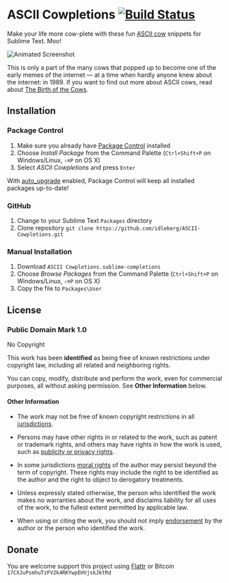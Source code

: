 # ASCII Cowpletions [![Build Status](https://secure.travis-ci.org/idleberg/ASCII-Cowpletions.png)](http://travis-ci.org/idleberg/ASCII-Cowpletions)

Make your life more cow-plete with these fun [ASCII cow](http://www.geocities.com/spunk1111/cows.htm) snippets for Sublime Text. Moo!

![Animated Screenshot](https://raw.github.com/idleberg/ASCII-Cowpletions/master/images/screenshot.gif)

This is only a part of the many cows that popped up to become one of the early memes of the internet — at a time when hardly anyone knew about the internet: in 1989. If you want to find out more about ASCII cows, read about [The Birth of the Cows](http://www.clasohm.com/cows/guide5.html).

## Installation

### Package Control

1. Make sure you already have [Package Control](http://wbond.net/sublime_packages/package_control/) installed
2. Choose *Install Package* from the Command Palette (`Ctrl+Shift+P` on Windows/Linux, `⇧⌘P` on OS X)
3. Select *ASCII Cowpletions* and press `Enter`

With [auto_upgrade](http://wbond.net/sublime_packages/package_control/settings/) enabled, Package Control will keep all installed packages up-to-date!

### GitHub

1. Change to your Sublime Text `Packages` directory
2. Clone repository `git clone https://github.com/idleberg/ASCII-Cowpletions.git`

### Manual Installation

1. Download `ASCII Cowpletions.sublime-completions`
2. Choose *Browse Packages* from the Command Palette (`Ctrl+Shift+P` on Windows/Linux, `⇧⌘P` on OS X)
3. Copy the file to `Packages\User`

## License

### Public Domain Mark 1.0
No Copyright

This work has been **identified** as being free of known restrictions under copyright law, including all related and neighboring rights.

You can copy, modify, distribute and perform the work, even for commercial purposes, all without asking permission. See **Other Information** below.

#### Other Information

* The work may not be free of known copyright restrictions in all [jurisdictions](http://creativecommons.org/publicdomain/mark/1.0/).

* Persons may have other rights in or related to the work, such as patent or trademark rights, and others may have rights in how the work is used, such as [publicity or privacy rights](http://wiki.creativecommons.org/Frequently_Asked_Questions#When_are_publicity_rights_relevant.3F).

* In some jurisdictions [moral rights](http://creativecommons.org/publicdomain/mark/1.0/) of the author may persist beyond the term of copyright. These rights may include the right to be identified as the author and the right to object to derogatory treatments.

* Unless expressly stated otherwise, the person who identified the work makes no warranties about the work, and disclaims liability for all uses of the work, to the fullest extent permitted by applicable law.

* When using or citing the work, you should not imply [endorsement](http://creativecommons.org/publicdomain/mark/1.0/) by the author or the person who identified the work.

## Donate

You are welcome support this project using [Flattr](https://flattr.com/submit/auto?user_id=idleberg&url=https://github.com/idleberg/ASCII-Cowpletions) or Bitcoin `17CXJuPsmhuTzFV2k4RKYwpEHVjskJktRd`
